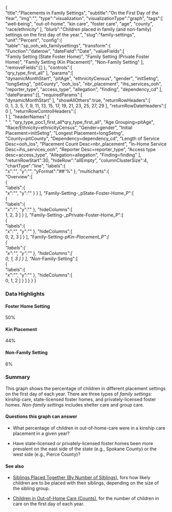 {  
   "title":"Placements in Family Settings",
   "subtitle":"On the First Day of the Year",
   "img":"",
   "type":"visualization",
   "visualizationType":"graph",
   "tags":[
      "well-being",
      "out-of-home",
      "kin care",
      "foster care",
      "age",
      "county",
      "race/ethnicity"
   ],
   "blurb":"Children placed in family (and non-family) settings on the first day of the year.",
   "slug":"family-settings",
   "unit":"Percent",
   "config":{  
      "table":"sp_ooh_wb_familysettings",
      "transform":{  
         "Function":"daterow",
         "dateField":"Date",
         "valueFields":[  
            "Family Setting (State Foster Home)",
            "Family Setting (Private Foster Home)",
            "Family Setting (Kin Placement)",
            "Non-Family Setting"
         ],
         "removeFields":[]
      },
      "controls":[  
         "qry_type_first_all"
      ],
      "params":[  
         "dynamicMonthStart",
         "pitAge",
         "ethnicityCensus",
         "gender",
         "initSetng",
         "longSetng",
         "pitCounty",
         "ooh_los",
         "nbr_placement",
         "ihs_services_ooh",
         "reporter_type",
         "access_type",
         "allegation",
         "finding",
         "dependency_cd"
      ],
      "dateParams":[],
      "requiredParams":[  
         "dynamicMonthStart"
      ],
      "showAllOthers":true,
      "returnRowHeaders":[  
         0,
         1,
         3,
         5,
         7,
         9,
         11,
         13,
         15,
         17,
         19,
         21,
         23,
         25,
         27,
         29
      ],
      "returnRowDateHeaders":[  
         0
      ],
      "returnRowControlHeaders":[  
         1
      ],
      "headerNames":[  
         "&nbsp;",
         "qry_type_poc1_first_all*qry_type_first_all",
         "Age Grouping=pitAge",
         "Race/Ethnicity=ethnicityCensus",
         "Gender=gender",
         "Initial Placement=initSetng",
         "Longest Placement=longSetng",
         "County=pitCounty",
         "Dependency=dependency_cd",
         "Length of Service Desc=ooh_los",
         "Placement Count Desc=nbr_placement",
         "In-Home Service Desc=ihs_services_ooh",
         "Reporter Desc=reporter_type",
         "Access type desc=access_type",
         "Allegation=allegation",
         "Finding=finding"
      ],
      "returnRowStart":30,
      "hideRow":"allEmpty",
      "columnClusterSize":4,
      "chartType":"line",
      "labels":{  
         "x":"",
         "y":"",
         "yFormat":"##'%"
      },
      "multicharts":{  
         "Overview":[  
            {  
               "labels":{  
                  "x":"",
                  "y":""
               }
            }
         ],
         "Family-Setting-_pState-Foster-Home_P":[  
            {  
               "labels":{  
                  "x":"",
                  "y":""
               },
               "hideColumns":[  
                  1,
                  2,
                  3
               ]
            }
         ],
         "Family-Setting-_pPrivate-Foster-Home_P":[  
            {  
               "labels":{  
                  "x":"",
                  "y":""
               },
               "hideColumns":[  
                  0,
                  2,
                  3
               ]
            }
         ],
         "Family-Setting-_pKin-Placement_P":[  
            {  
               "labels":{  
                  "x":"",
                  "y":""
               },
               "hideColumns":[  
                  0,
                  1,
                  3
               ]
            }
         ],
         "Non_-Family-Setting":[  
            {  
               "labels":{  
                  "x":"",
                  "y":""
               },
               "hideColumns":[  
                  0,
                  1,
                  2
               ]
            }
         ]
      }
   }
}

### Data Highlights

<div class="stat">
    <h4>Foster Home Setting</h4>
    <p>50%</p>
</div>

<div class="stat">
    <h4>Kin Placement</h4>
    <p>44%</p>
</div>

<div class="stat">
    <h4>Non-Family Setting</h4>
    <p>6%</p>
</div>

### Summary

This graph shows the percentage of children in different placement settings on the first day of each year. There are three types of *family settings*: kinship care, state-licensed foster homes, and privately-licensed foster homes. *Non-family settings* includes shelter care and group care.

#### Questions this graph can answer

- What percentage of children in out-of-home-care were in a kinship care placement in a given year?

- Have state-licensed or privately-licensed foster homes been more prevalent on the east side of the state (e.g., Spokane County) or the west side (e.g., Pierce County)?

#### See also

- [Siblings Placed Together (By Number of Siblings)](https://portal.cssat.org/visualizations/siblings-number), fors how likely children are to be placed with their siblings, depending on the size of the sibling group.

- [Children in Out-of-Home Care (Counts)](https://portal.cssat.org/visualizations/ooh-counts), for the number of children in care on the first day of each year.


